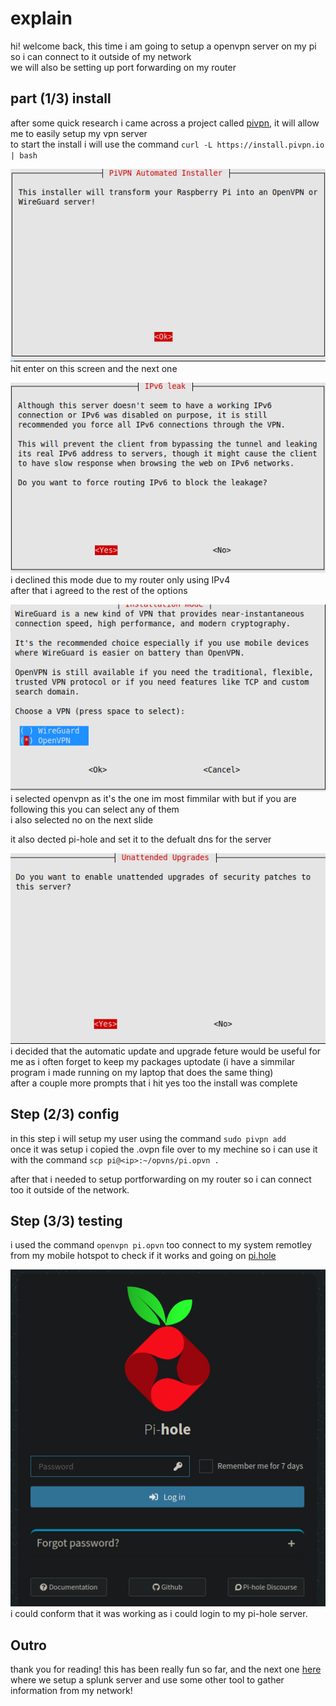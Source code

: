# explain
hi! welcome back, this time i am going to setup a openvpn server on my pi so i can connect to it outside of my network   
we will also be setting up port forwarding on my router

## part (1/3) install
after some quick research i came across a project called [pivpn](https://pivpn.io), it will allow me to easily setup my vpn server   
to start the install i will use the command ```curl -L https://install.pivpn.io | bash```   


![image](img/vpn_0.png)    
hit enter on this screen and the next one    


![image](img/vpn_1.png)   
i declined this mode due to my router only using IPv4   
after that i agreed to the rest of the options   

![imgage](img/vpn_2.png)   
i selected openvpn as it's the one im most fimmilar with but if you are following this you can select any of them   
i also selected no on the next slide   


it also dected pi-hole and set it to the defualt dns for the server   

![image](img/vpn_3.png)   
i decided that the automatic update and upgrade feture would be useful for me as i often forget to keep my packages uptodate (i have a simmilar program i made running on my laptop that does the same thing)   
after a couple more prompts that i hit yes too the install was complete   

## Step (2/3) config
in this step i will setup my user using the command ```sudo pivpn add```   
once it was setup i copied the .ovpn file over to my mechine so i can use it with the command ```scp pi@<ip>:~/opvns/pi.opvn .```

after that i needed to setup portforwarding on my router so i can connect too it outside of the network.   




## Step (3/3) testing
i used the command ```openvpn pi.opvn``` too connect to my system remotley from my mobile hotspot to check if it works and going on [pi.hole](http://pi.hole)   

![image](img/vpn_4.png)   
i could conform that it was working as i could login to my pi-hole server.


## Outro
thank you for reading! this has been really fun so far, and the next one [here](https://buffkermitisagod/RPI_SOC/blob/main/splunk/readme.md) where we setup a splunk server and use some other tool to gather information from my network!

